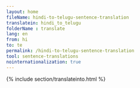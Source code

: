 ```yaml
---
layout: home
fileName: hindi-to-telugu-sentence-translation
translatein: hindi_to_telugu
folderName : translate
lang: en
from: hi
to: te
permalink: /hindi-to-telugu-sentence-translation
tool: sentence-translations
nointernationalization: true
---
```

{% include section/translateinto.html %}
